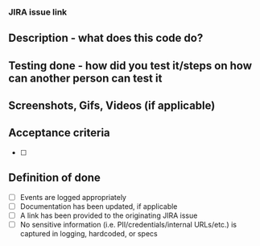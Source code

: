### JIRA issue link
## Description - what does this code do?


## Testing done - how did you test it/steps on how can another person can test it 


## Screenshots, Gifs, Videos (if applicable)


## Acceptance criteria
- [ ]

## Definition of done
- [ ] Events are logged appropriately
- [ ] Documentation has been updated, if applicable
- [ ] A link has been provided to the originating JIRA issue
- [ ] No sensitive information (i.e. PII/credentials/internal URLs/etc.) is captured in logging, hardcoded, or specs